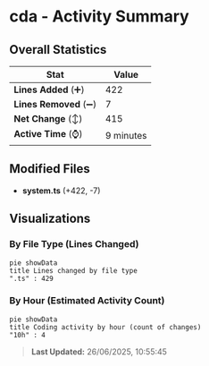 # cda - Activity Summary 

## Overall Statistics

| Stat                   | Value                                                             |
| ---------------------- | ----------------------------------------------------------------- |
| **Lines Added** (➕)   | 422                                          |
| **Lines Removed** (➖) | 7                                        |
| **Net Change** (↕)    | 415                |
| **Active Time** (⌚)   | 9 minutes |


## Modified Files
- **system.ts** (+422, -7)

## Visualizations

### By File Type (Lines Changed)

```mermaid
pie showData
title Lines changed by file type
".ts" : 429
```

### By Hour (Estimated Activity Count)

```mermaid
pie showData
title Coding activity by hour (count of changes)
"10h" : 4
```


> **Last Updated:** 26/06/2025, 10:55:45